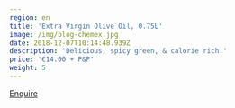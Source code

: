 ```yaml
---
region: en
title: 'Extra Virgin Olive Oil, 0.75L'
image: /img/blog-chemex.jpg
date: 2018-12-07T10:14:48.939Z
description: 'Delicious, spicy green, & calorie rich.'
price: '€14.00 + P&P'
weight: 5
---
```


[Enquire](mailto:francesca.tomassini@gmail.com?subject=Extra%20Virgin%20Olive%20Oil,%200.75L%20enquiry.&body=Please%20tell%20me%20how%20much%20it%20is%20to%20post%20to%20my%20address%3A%0D%0A%0D%0A%0D%0APostcode%3A%0D%0A%0D%0A%0D%0A%0D%0A%20Thank%20you%0D%0A%0D%0A%0D%0A%0D%0A)
